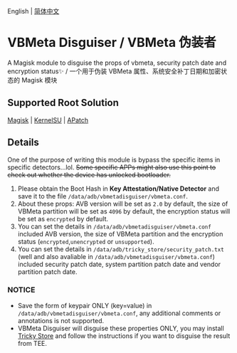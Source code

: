 English | [简体中文](README_ZH-SC.md)

# VBMeta Disguiser / VBMeta 伪装者

A Magisk module to disguise the props of vbmeta, security patch date and encryption status✨ / 一个用于伪装 VBMeta 属性、系统安全补丁日期和加密状态的 Magisk 模块

## Supported Root Solution

[Magisk](https://github.com/topjohnwu/Magisk) | [KernelSU](https://github.com/tiann/KernelSU) | [APatch](https://github.com/bmax121/APatch)

## Details

One of the purpose of writing this module is bypass the specific items in specific detectors...lol.
~~Some specific APPs might also use this point to check out whether the device has unlocked bootloader.~~

1. Please obtain the Boot Hash in **Key Attestation/Native Detector** and save it to the file `/data/adb/vbmetadisguiser/vbmeta.conf`.
2. About these props: AVB version will be set as `2.0` by default, the size of VBMeta partition will be set as `4096` by default, the encryption status will be set as `encrypted` by default.
3. You can set the details in `/data/adb/vbmetadisguiser/vbmeta.conf` included AVB version, the size of VBMeta partition and the encryption status (`encrypted`,`unencrypted` or `unsupported`).
4. You can set the details in `/data/adb/tricky_store/security_patch.txt` (well and also avaliable in `/data/adb/vbmetadisguiser/vbmeta.conf`) included security patch date, system partition patch date and vendor partition patch date.

### NOTICE

- Save the form of keypair ONLY (key=value) in `/data/adb/vbmetadisguiser/vbmeta.conf`, any additional comments or annotations is not supported.
- VBMeta Disguiser will disguise these properties ONLY, you may install [Tricky Store](https://github.com/5ec1cff/TrickyStore) and follow the instructions if you want to disguise the result from TEE.
